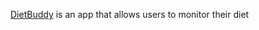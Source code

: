 [DietBuddy](https://diet-buddy-web-app.web.app) is an app that allows users to monitor their diet


